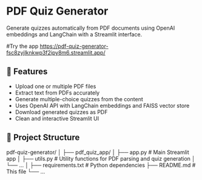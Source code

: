 # PDF Quiz Generator

Generate quizzes automatically from PDF documents using OpenAI embeddings and LangChain with a Streamlit interface.

#Try the app
https://pdf-quiz-generator-fsc8zyjlknkwp3f2ipy8m6.streamlit.app/

## 🚀 Features

- Upload one or multiple PDF files
- Extract text from PDFs accurately
- Generate multiple-choice quizzes from the content
- Uses OpenAI API with LangChain embeddings and FAISS vector store
- Download generated quizzes as PDF
- Clean and interactive Streamlit UI

## 📁 Project Structure
pdf-quiz-generator/
│
├── pdf_quiz_app/
│ ├── app.py # Main Streamlit app
│ ├── utils.py # Utility functions for PDF parsing and quiz generation
│ └── ...
│
├── requirements.txt # Python dependencies
├── README.md # This file
└── ...
